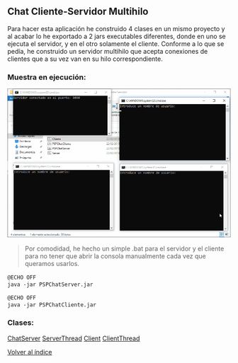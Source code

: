 
## Chat Cliente-Servidor Multihilo
Para hacer esta aplicación he construido 4 clases en un mismo proyecto y al acabar lo he exportado a 2 jars executables diferentes, donde en uno se ejecuta el servidor, y en el otro solamente el cliente. Conforme a lo que se pedía, he construido un servidor multihilo que acepta conexiones de clientes que a su vez van en su hilo correspondiente. 

### Muestra en ejecución:

![Muestra](muestra.gif)

> Por comodidad, he hecho un simple .bat para el servidor y el cliente para no tener que abrir la consola manualmente cada vez que queramos usarlos.

```
@ECHO OFF
java -jar PSPChatServer.jar
```
```
@ECHO OFF
java -jar PSPChatCliente.jar
```

### Clases:
[ChatServer](ChatServer.java)
[ServerThread](ServerThread.java)
[Client](Client.java)
[ClientThread](ClientThread.java)
<br>

[Volver al índice](../README.md)
